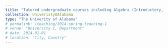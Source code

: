 ```yaml
---
title: "Tutored undergraduate courses including Algebra (Introductory, Intermediate, and Precalculus), Finite Mathematics, Trigonometry, Business Calculus, and Calculus I & II."
collection: UniveristyOAlabama
type: "The Univerity of Alabama"
# permalink: /teaching/2014-spring-teaching-1
# venue: "University 1, Department"
# date: 2014-01-01
# location: "City, Country"
---
```


<!-- This is a description of a teaching experience. You can use markdown like any other post.

Heading 1
======

Heading 2
======

Heading 3
====== -->